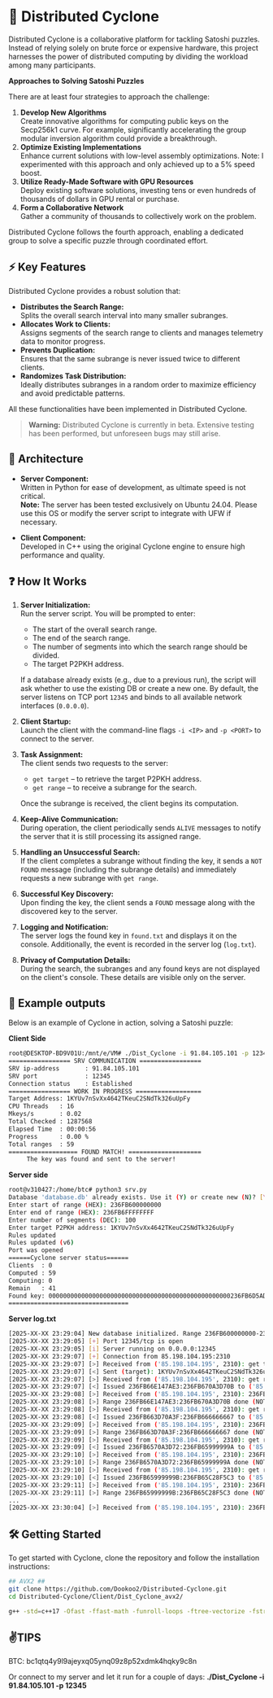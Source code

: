 # 🚀 Distributed Cyclone

Distributed Cyclone is a collaborative platform for tackling Satoshi puzzles. Instead of relying solely on brute force or expensive hardware, this project harnesses the power of distributed computing by dividing the workload among many participants.

**Approaches to Solving Satoshi Puzzles**

There are at least four strategies to approach the challenge:

1. **Develop New Algorithms**  
   Create innovative algorithms for computing public keys on the Secp256k1 curve. For example, significantly accelerating the group modular inversion algorithm could provide a breakthrough.
2. **Optimize Existing Implementations**  
   Enhance current solutions with low-level assembly optimizations. Note: I experimented with this approach and only achieved up to a 5% speed boost.
3. **Utilize Ready-Made Software with GPU Resources**  
   Deploy existing software solutions, investing tens or even hundreds of thousands of dollars in GPU rental or purchase.
4. **Form a Collaborative Network**  
   Gather a community of thousands to collectively work on the problem.

Distributed Cyclone follows the fourth approach, enabling a dedicated group to solve a specific puzzle through coordinated effort.

## ⚡ Key Features
Distributed Cyclone provides a robust solution that:

- **Distributes the Search Range:**  
  Splits the overall search interval into many smaller subranges.
- **Allocates Work to Clients:**  
  Assigns segments of the search range to clients and manages telemetry data to monitor progress.
- **Prevents Duplication:**  
  Ensures that the same subrange is never issued twice to different clients.
- **Randomizes Task Distribution:**  
  Ideally distributes subranges in a random order to maximize efficiency and avoid predictable patterns.

All these functionalities have been implemented in Distributed Cyclone.

> **Warning:** Distributed Cyclone is currently in beta. Extensive testing has been performed, but unforeseen bugs may still arise.

## 💎 Architecture
- **Server Component:**  
  Written in Python for ease of development, as ultimate speed is not critical.  
  **Note:** The server has been tested exclusively on Ubuntu 24.04. Please use this OS or modify the server script to integrate with UFW if necessary.

- **Client Component:**  
  Developed in C++ using the original Cyclone engine to ensure high performance and quality.

## ❓ How It Works
1. **Server Initialization:**  
   Run the server script. You will be prompted to enter:
   - The start of the overall search range.
   - The end of the search range.
   - The number of segments into which the search range should be divided.
   - The target P2PKH address.
   
   If a database already exists (e.g., due to a previous run), the script will ask whether to use the existing DB or create a new one. By default, the server listens on TCP port `12345` and binds to all available network interfaces (`0.0.0.0`).

2. **Client Startup:**  
   Launch the client with the command-line flags `-i <IP>` and `-p <PORT>` to connect to the server.

3. **Task Assignment:**  
   The client sends two requests to the server:
   - `get target` – to retrieve the target P2PKH address.
   - `get range` – to receive a subrange for the search.
   
   Once the subrange is received, the client begins its computation.

4. **Keep-Alive Communication:**  
   During operation, the client periodically sends `ALIVE` messages to notify the server that it is still processing its assigned range.

5. **Handling an Unsuccessful Search:**  
   If the client completes a subrange without finding the key, it sends a `NOT FOUND` message (including the subrange details) and immediately requests a new subrange with `get range`.

6. **Successful Key Discovery:**  
   Upon finding the key, the client sends a `FOUND` message along with the discovered key to the server.

7. **Logging and Notification:**  
   The server logs the found key in `found.txt` and displays it on the console. Additionally, the event is recorded in the server log (`log.txt`).

8. **Privacy of Computation Details:**  
   During the search, the subranges and any found keys are not displayed on the client's console. These details are visible only on the server.

## 🔷 Example outputs
Below is an example of Cyclone in action, solving a Satoshi puzzle:

**Client Side**
```bash
root@DESKTOP-BD9V01U:/mnt/e/VM# ./Dist_Cyclone -i 91.84.105.101 -p 12345
================= SRV COMMUNICATION =================
SRV ip-address       : 91.84.105.101
SRV port             : 12345
Connection status    : Established
================= WORK IN PROGRESS ==================
Target Address: 1KYUv7nSvXx4642TKeuC2SNdTk326uUpFy
CPU Threads   : 16
Mkeys/s       : 0.02
Total Checked : 1287568
Elapsed Time  : 00:00:56
Progress      : 0.00 %
Total ranges  : 59
=================== FOUND MATCH! ====================
     The key was found and sent to the server!
```

**Server side**
```bash
root@v310427:/home/btc# python3 srv.py
Database 'database.db' already exists. Use it (Y) or create new (N)? [Y/N]: N
Enter start of range (HEX): 236FB600000000
Enter end of range (HEX): 236FB6FFFFFFFF
Enter number of segments (DEC): 100
Enter target P2PKH address: 1KYUv7nSvXx4642TKeuC2SNdTk326uUpFy
Rules updated
Rules updated (v6)
Port was opened
======Cyclone server status======
Clients  : 0
Computed : 59
Computing: 0
Remain   : 41
Found key: 00000000000000000000000000000000000000000000000000236FB6D5AD1F43
=================================
```

**Server log.txt**
```bash
[2025-XX-XX 23:29:04] New database initialized. Range 236FB600000000-236FB6FFFFFFFF with 100 segments. Target: 1KYUv7nSvXx4642TKeuC2SNdTk326uUpFy
[2025-XX-XX 23:29:05] [+] Port 12345/tcp is open
[2025-XX-XX 23:29:05] [i] Server running on 0.0.0.0:12345
[2025-XX-XX 23:29:07] [+] Connection from 85.198.104.195:2310
[2025-XX-XX 23:29:07] [>] Received from ('85.198.104.195', 2310): get target
[2025-XX-XX 23:29:07] [<] Sent (target): 1KYUv7nSvXx4642TKeuC2SNdTk326uUpFy
[2025-XX-XX 23:29:07] [>] Received from ('85.198.104.195', 2310): get range
[2025-XX-XX 23:29:07] [<] Issued 236FB66E147AE3:236FB670A3D70B to ('85.198.104.195', 2310)
[2025-XX-XX 23:29:08] [>] Received from ('85.198.104.195', 2310): 236FB66E147AE3:236FB670A3D70B NOT FOUND
[2025-XX-XX 23:29:08] [>] Range 236FB66E147AE3:236FB670A3D70B done (NOT FOUND)
[2025-XX-XX 23:29:08] [>] Received from ('85.198.104.195', 2310): get range
[2025-XX-XX 23:29:08] [<] Issued 236FB663D70A3F:236FB666666667 to ('85.198.104.195', 2310)
[2025-XX-XX 23:29:09] [>] Received from ('85.198.104.195', 2310): 236FB663D70A3F:236FB666666667 NOT FOUND
[2025-XX-XX 23:29:09] [>] Range 236FB663D70A3F:236FB666666667 done (NOT FOUND)
[2025-XX-XX 23:29:09] [>] Received from ('85.198.104.195', 2310): get range
[2025-XX-XX 23:29:09] [<] Issued 236FB6570A3D72:236FB65999999A to ('85.198.104.195', 2310)
[2025-XX-XX 23:29:10] [>] Received from ('85.198.104.195', 2310): 236FB6570A3D72:236FB65999999A NOT FOUND
[2025-XX-XX 23:29:10] [>] Range 236FB6570A3D72:236FB65999999A done (NOT FOUND)
[2025-XX-XX 23:29:10] [>] Received from ('85.198.104.195', 2310): get range
[2025-XX-XX 23:29:10] [<] Issued 236FB65999999B:236FB65C28F5C3 to ('85.198.104.195', 2310)
[2025-XX-XX 23:29:11] [>] Received from ('85.198.104.195', 2310): 236FB65999999B:236FB65C28F5C3 NOT FOUND
[2025-XX-XX 23:29:11] [>] Range 236FB65999999B:236FB65C28F5C3 done (NOT FOUND)
...
[2025-XX-XX 23:30:04] [>] Received from ('85.198.104.195', 2310): 236FB6D47AE14B:236FB6D70A3D73 FOUND 00000000000000000000000000000000000000000000000000236FB6D5AD1F43

```


## 🛠️ Getting Started

To get started with Cyclone, clone the repository and follow the installation instructions:

```bash
## AVX2 ##
git clone https://github.com/Dookoo2/Distributed-Cyclone.git
cd Distributed-Cyclone/Client/Dist_Cyclone_avx2/

g++ -std=c++17 -Ofast -ffast-math -funroll-loops -ftree-vectorize -fstrict-aliasing -fno-semantic-interposition -fvect-cost-model=unlimited -fno-trapping-math -fipa-ra -fipa-modref -flto -fassociative-math -fopenmp -mavx2 -mbmi2 -madx -o Dist_Cyclone Dist_Cyclone.cpp SECP256K1.cpp Int.cpp IntGroup.cpp IntMod.cpp Point.cpp ripemd160_avx2.cpp p2pkh_decoder.cpp sha256_avx2.cpp
```

## ✌️**TIPS**
BTC: bc1qtq4y9l9ajeyxq05ynq09z8p52xdmk4hqky9c8n

Or connect to my server and let it run for a couple of days: **./Dist_Cyclone -i 91.84.105.101 -p 12345**
